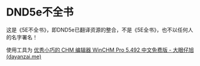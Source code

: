 # DND5e不全书
这是《5E不全书》，即DND5e已翻译资源的整合，不是《5E全书》，也不以任何人的名字署名！

使用工具为
[优秀小巧的 CHM 编辑器 WinCHM Pro 5.492 中文免费版 - 大眼仔旭 (dayanzai.me)](http://www.dayanzai.me/winchm.html)
